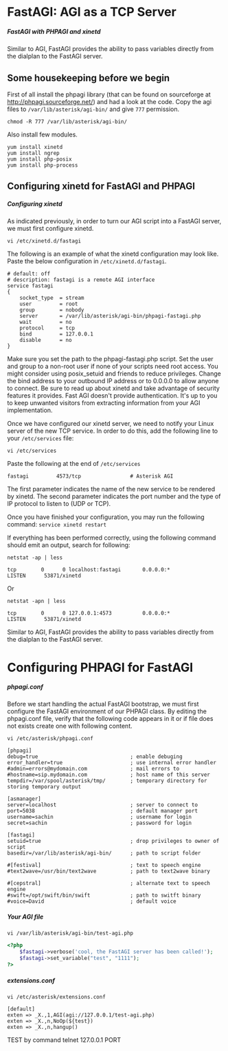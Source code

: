 # FastAGI: AGI as a TCP Server
##### FastAGI with PHPAGI and xinetd
Similar to AGI, FastAGI provides the ability to pass variables directly from the dialplan to the FastAGI server. 
## Some housekeeping before we begin
First of all install the phpagi library (that can be found on sourceforge at http://phpagi.sourceforge.net/) and had a look at the code.
Copy the agi files to `/var/lib/asterisk/agi-bin/` and give `777` permission.

```shell
chmod -R 777 /var/lib/asterisk/agi-bin/
```

Also install few modules.
```shell
yum install xinetd
yum install ngrep
yum install php-posix
yum install php-process
```
## Configuring xinetd for FastAGI and PHPAGI
##### Configuring xinetd
As indicated previously, in order to turn our AGI script into a FastAGI server, we must first configure xinetd. 
```shell
vi /etc/xinetd.d/fastagi
```

The following is an example of what the xinetd configuration may look like. Paste the below configuration in `/etc/xinetd.d/fastagi`.
```shell
# default: off
# description: fastagi is a remote AGI interface
service fastagi
{
	socket_type  = stream
	user         = root
	group        = nobody
	server       = /var/lib/asterisk/agi-bin/phpagi-fastagi.php	
	wait         = no
	protocol     = tcp
	bind         = 127.0.0.1
	disable      = no
}
```


Make sure you set the path to the phpagi-fastagi.php script.  Set the user and group to a non-root user if none of your scripts need root access. You might consider using posix_setuid and friends to reduce privileges. Change the bind address to your outbound IP address or to 0.0.0.0 to allow anyone to connect. Be sure to read up about xinetd and take advantage of security features it provides.  Fast AGI doesn't provide authentication.  It's up to you to keep unwanted visitors from extracting information from your AGI implementation.

Once we have configured our xinetd server, we need to notify your Linux server of the new TCP service. In order to do this, add the following line to your  `/etc/services` file:
```shell
vi /etc/services
```

Paste the following at the end of `/etc/services`
```shell
fastagi         4573/tcp                # Asterisk AGI
```

The first parameter indicates the name of the new service to be rendered by xinetd. The second parameter indicates the port number and the type of IP protocol to listen to (UDP or TCP). 

Once you have finished your configuration, you may run the following command: 
`service xinetd restart`

If everything has been performed correctly, using the following command should emit an output, search for following:
```shell
netstat -ap | less
```
```shell
tcp        0      0 localhost:fastagi       0.0.0.0:*               LISTEN      53871/xinetd
```

Or

```shell
netstat -apn | less
```
```shell
tcp        0      0 127.0.0.1:4573          0.0.0.0:*               LISTEN      53871/xinetd
```

Similar to AGI, FastAGI provides the ability to pass variables directly from the dialplan to the FastAGI server. 
# Configuring PHPAGI for FastAGI
##### phpagi.conf
Before we start handling the actual FastAGI bootstrap, we must first configure the FastAGI environment of our PHPAGI class. By editing the phpagi.conf file, verify that the following code appears in it or if file does not exists create one with following content.

```shell
vi /etc/asterisk/phpagi.conf
```

```shell
[phpagi]
debug=true                              ; enable debuging
error_handler=true                      ; use internal error handler
#admin=errors@mydomain.com              ; mail errors to
#hostname=sip.mydomain.com              ; host name of this server
tempdir=/var/spool/asterisk/tmp/        ; temporary directory for storing temporary output

[asmanager]
server=localhost                        ; server to connect to
port=5038                               ; default manager port
username=sachin                         ; username for login
secret=sachin                           ; password for login

[fastagi]
setuid=true                             ; drop privileges to owner of script
basedir=/var/lib/asterisk/agi-bin/      ; path to script folder

#[festival]                             ; text to speech engine
#text2wave=/usr/bin/text2wave           ; path to text2wave binary

#[cepstral]                             ; alternate text to speech engine
#swift=/opt/swift/bin/swift             ; path to switft binary
#voice=David                            ; default voice
```

##### Your AGI file
```shell
vi /var/lib/asterisk/agi-bin/test-agi.php
```

```php
<?php
	$fastagi->verbose('cool, the FastAGI server has been called!');
	$fastagi->set_variable("test", "1111");
?>
```

##### extensions.conf
```shell
vi /etc/asterisk/extensions.conf
```

```shell
[default]
exten => _X.,1,AGI(agi://127.0.0.1/test-agi.php)
exten => _X.,n,NoOp(${test})
exten => _X.,n,hangup()
```

TEST by command
telnet 127.0.0.1 PORT
